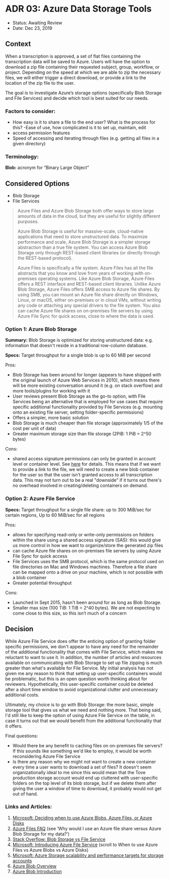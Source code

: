 # ADR 03: Azure Data Storage Tools

* Status: Awaiting Review
* Date: Dec 23, 2019

## Context

When a transcription is approved, a set of flat files containing the transcription data will be saved to Azure. Users will have the option to download a zip file containing their requested subject, group, workflow, or project. Depending on the speed at which we are able to zip the necessary files, we will either trigger a direct download, or provide a link to the location of the zip file to the user. 

The goal is to investigate Azure’s storage options (specifically Blob Storage and File Services) and decide which tool is best suited for our needs.

### Factors to consider:

* How easy is it to share a file to the end user? What is the process for this? -Ease of use, how complicated is it to set up, maintain, edit
* access permission features
* Speed of accessing and iterating through files (e.g. getting all files in a given directory)

### Terminology:

**Blob:** acronym for “Binary Large Object”

## Considered Options

* Blob Storage
* File Services

> Azure Files and Azure Blob Storage both offer ways to store large amounts of data in the cloud, but they are useful for slightly different purposes.
>
> Azure Blob Storage is useful for massive-scale, cloud-native applications that need to store unstructured data. To maximize performance and scale, Azure Blob Storage is a simpler storage abstraction than a true file system. You can access Azure Blob Storage only through REST-based client libraries (or directly through the REST-based protocol).
>
> Azure Files is specifically a file system. Azure Files has all the file abstracts that you know and love from years of working with on-premises operating systems. Like Azure Blob Storage, Azure Files offers a REST interface and REST-based client libraries. Unlike Azure Blob Storage, Azure Files offers SMB access to Azure file shares. By using SMB, you can mount an Azure file share directly on Windows, Linux, or macOS, either on-premises or in cloud VMs, without writing any code or attaching any special drivers to the file system. You also can cache Azure file shares on on-premises file servers by using Azure File Sync for quick access, close to where the data is used.

### Option 1: Azure Blob Storage

**Summary:** 
Blob Storage is optimized for storing unstructured data: e.g. information that doesn't reside in a traditional row-column database.

**Specs:**
Target throughput for a single blob is up to 60 MiB per second

Pros:
- Blob Storage has been around for longer (appears to have shipped with the original launch of Azure Web Services in 2010), which means there will be more existing conversation around it (e.g. on stack overflow) and more tools/plugins for working with it
- User reviews present Blob Storage as the go-to option, with File Services being an alternative that is employed for use cases that require specific additional functionality provided by File Services (e.g. mounting onto an existing file server, setting folder-specific permissions)
- Offers a simpler, more basic solution
- Blob Storage is much cheaper than file storage (approximately 1/5 of the cost per unit of data)
- Greater maximum storage size than file storage (2PiB: 1 PiB = 2^50 bytes)

Cons: 
- shared access signature permissions can only be granted in account level or container level. See [here](https://docs.microsoft.com/en-us/rest/api/storageservices/create-user-delegation-sas) for details. This means that if we want to provide a link to the file, we will need to create a new blob container for the user so that the user isn't granted access to all transcription data. This may not turn out to be a real "downside" if it turns out there's no overhead involved in creating/deleting containers on demand.

### Option 2: Azure File Service

**Specs:**
Target throughput for a single file share: up to 300 MiB/sec for certain regions, Up to 60 MiB/sec for all regions

Pros: 
- allows for specifying read-only or write-only permissions on folders within the share using a shared access signature (SAS): this would give us more control in how we want to organize/store the generated zip files
- can cache Azure file shares on on-premises file servers by using Azure File Sync for quick access
- File Services uses the SMB protocol, which is the same protocol used on file directories on Mac and Windows machines. Therefore a file share can be mapped onto a drive on your machine, which is not possible with a blob container
- Greater potential throughput

Cons:
- Launched in Sept 2015, hasn't been around for as long as Blob Storage.
- Smaller max size (100 TiB: 1 TiB = 2^40 bytes). We are not expecting to come close to this size, so this isn’t much of a concern

## Decision

While Azure File Service does offer the enticing option of granting folder specific permissions, we don't appear to have any need for the remainder of the additional functionality that comes with File Service, which makes me reluctant to want to use it. In addition, the number of articles and resources available on communicating with Blob Storage to set up file zipping is much greater than what's available for File Service. My initial analysis has not given me any reason to think that setting up user-specific containers would be problematic, but this is an open question worth thinking about for reviewers. Hypothetically, this user-specific container could be deleted after a short time window to avoid organizational clutter and unnecessary additional costs.

Ultimately, my choice is to go with Blob Storage: the more basic, simple storage tool that gives us what we need and nothing more. That being said, I'd still like to keep the option of using Azure File Service on the table, in case it turns out that we *would* benefit from the additional functionality that it offers.

Final questions:
- Would there be any benefit to caching files on on-premises file servers? If this sounds like something we'd like to employ, it would be worth reconsidering Azure File Service
- Is there any reason why we might not want to create a new container every time a user wants to download a set of files? It doesn't seem organizationally ideal to me since this would mean that the Tove production storage account would end up cluttered with user-specific folders on the top level of its blob storage, but if we delete them after giving the user a window of time to download, it probably would not get out of hand.

### Links and Articles:
1. [Microsoft: Deciding when to use Azure Blobs, Azure Files, or Azure Disks](https://docs.microsoft.com/en-us/azure/storage/common/storage-decide-blobs-files-disks)
2. [Azure Files FAQ](https://docs.microsoft.com/en-us/azure/storage/files/storage-files-faq) (see ‘Why would I use an Azure file share versus Azure Blob Storage for my data?’) 
3. [Stack Overflow: Blob Storage vs File Service](https://stackoverflow.com/questions/24880430/azure-blob-storage-vs-file-service)
4. [Microsoft: Introducing Azure File Service](https://blogs.msdn.microsoft.com/windowsazurestorage/2014/05/12/introducing-microsoft-azure-file-service/) (scroll to When to use Azure Files vs Azure Blobs vs Azure Disks)
5. [Microsoft: Azure Storage scalability and performance targets for storage accounts](https://docs.microsoft.com/en-us/azure/storage/common/storage-scalability-targets)
6. [Azure Blob Overview](https://docs.microsoft.com/en-us/azure/storage/blobs/storage-blobs-overview)
7. [Azure Blob Introduction](https://docs.microsoft.com/en-us/azure/storage/blobs/storage-blobs-introduction)